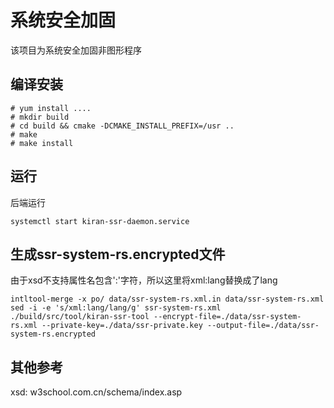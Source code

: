 # 系统安全加固
该项目为系统安全加固非图形程序

## 编译安装
```
# yum install ....
# mkdir build
# cd build && cmake -DCMAKE_INSTALL_PREFIX=/usr ..
# make
# make install
```

## 运行

后端运行

```
systemctl start kiran-ssr-daemon.service
```

## 生成ssr-system-rs.encrypted文件

由于xsd不支持属性名包含':'字符，所以这里将xml:lang替换成了lang

```
intltool-merge -x po/ data/ssr-system-rs.xml.in data/ssr-system-rs.xml
sed -i -e 's/xml:lang/lang/g' ssr-system-rs.xml
./build/src/tool/kiran-ssr-tool --encrypt-file=./data/ssr-system-rs.xml --private-key=./data/ssr-private.key --output-file=./data/ssr-system-rs.encrypted
```

## 其他参考
xsd: w3school.com.cn/schema/index.asp